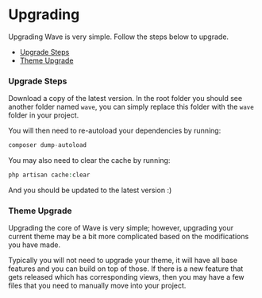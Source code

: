 # Upgrading

Upgrading Wave is very simple. Follow the steps below to upgrade.

- [Upgrade Steps](#steps)
- [Theme Upgrade](#theme-upgrade)

<a name="steps"></a>
### Upgrade Steps

Download a copy of the latest version. In the root folder you should see another folder named `wave`, you can simply replace this folder with the `wave` folder in your project.

You will then need to re-autoload your dependencies by running:

```php
composer dump-autoload
```

You may also need to clear the cache by running:

```php
php artisan cache:clear
```

And you should be updated to the latest version :)

<a name="theme-upgrade"></a>
### Theme Upgrade

Upgrading the core of Wave is very simple; however, upgrading your current theme may be a bit more complicated based on the modifications you have made.

Typically you will not need to upgrade your theme, it will have all base features and you can build on top of those. If there is a new feature that gets released which has corresponding views, then you may have a few files that you need to manually move into your project. 





